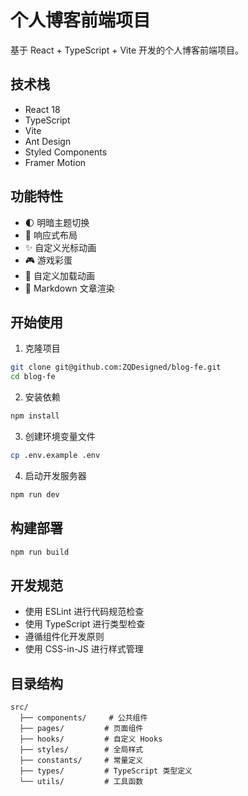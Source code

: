 # 个人博客前端项目

基于 React + TypeScript + Vite 开发的个人博客前端项目。

## 技术栈

- React 18
- TypeScript
- Vite
- Ant Design
- Styled Components
- Framer Motion

## 功能特性

- 🌓 明暗主题切换
- 📱 响应式布局
- ✨ 自定义光标动画
- 🎮 游戏彩蛋
- 🎨 自定义加载动画
- 📝 Markdown 文章渲染

## 开始使用

1. 克隆项目
```bash
git clone git@github.com:ZQDesigned/blog-fe.git
cd blog-fe
```

2. 安装依赖
```bash
npm install
```

3. 创建环境变量文件
```bash
cp .env.example .env
```

4. 启动开发服务器
```bash
npm run dev
```

## 构建部署

```bash
npm run build
```

## 开发规范

- 使用 ESLint 进行代码规范检查
- 使用 TypeScript 进行类型检查
- 遵循组件化开发原则
- 使用 CSS-in-JS 进行样式管理

## 目录结构

```
src/
  ├── components/     # 公共组件
  ├── pages/         # 页面组件
  ├── hooks/         # 自定义 Hooks
  ├── styles/        # 全局样式
  ├── constants/     # 常量定义
  ├── types/         # TypeScript 类型定义
  └── utils/         # 工具函数
```
